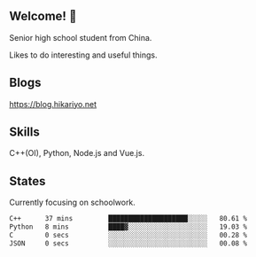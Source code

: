 ## Welcome! 👋

Senior high school student from China.

Likes to do interesting and useful things.

## Blogs

https://blog.hikariyo.net

## Skills

C++(OI), Python, Node.js and Vue.js.

## States

Currently focusing on schoolwork.

<!--START_SECTION:waka-->

```txt
C++      37 mins         ████████████████████░░░░░   80.61 %
Python   8 mins          ████▓░░░░░░░░░░░░░░░░░░░░   19.03 %
C        0 secs          ░░░░░░░░░░░░░░░░░░░░░░░░░   00.28 %
JSON     0 secs          ░░░░░░░░░░░░░░░░░░░░░░░░░   00.08 %
```

<!--END_SECTION:waka-->

